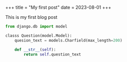 +++
title = "My first post"
date = 2023-08-01
+++

This is my first blog post

```python
from django.db import model

classs Question(model.Model):
    quesion_text = models.Charfield(max_length=200)

    def __str__(self):
        return self.question_text
```
